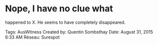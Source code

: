 # Nope, I have no clue what
happened to X. He
seems to have completely
disappeared.

Tags: AusWitness
Created by: Quentin Sombsthay
Date: August 31, 2015 6:33 AM
Réseau: Surespot